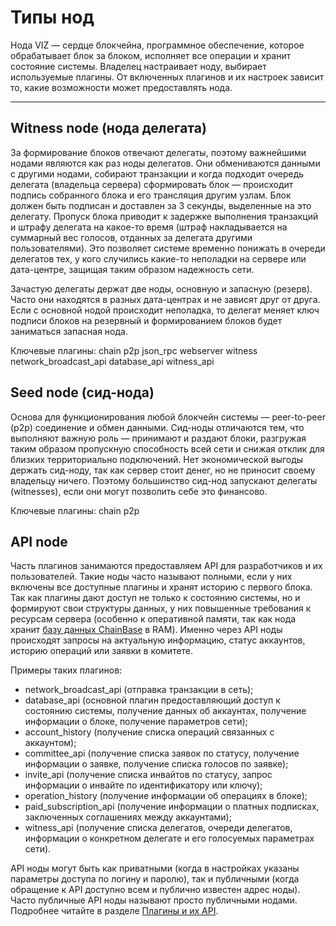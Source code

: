 # Типы нод

Нода VIZ — сердце блокчейна, программное обеспечение, которое обрабатывает блок за блоком, исполняет все операции и хранит состояние системы. Владелец настраивает ноду, выбирает используемые плагины. От включенных плагинов и их настроек зависит то, какие возможности может предоставлять нода.

***

## Witness node (нода делегата)

За формирование блоков отвечают делегаты, поэтому важнейшими нодами являются как раз ноды делегатов. Они обмениваются данными с другими нодами, собирают транзакции и когда подходит очередь делегата (владельца сервера) сформировать блок — происходит подпись собранного блока и его трансляция другим узлам. Блок должен быть подписан и доставлен за 3 секунды, выделенные на это делегату. Пропуск блока приводит к задержке выполнения транзакций и штрафу делегата на какое-то время (штраф накладывается на суммарный вес голосов, отданных за делегата другими пользователями). Это позволяет системе временно понижать в очереди делегатов тех, у кого случились какие-то неполадки на сервере или дата-центре, защищая таким образом надежность сети.

Зачастую делегаты держат две ноды, основную и запасную (резерв). Часто они находятся в разных дата-центрах и не зависят друг от друга. Если с основной нодой происходит неполадка, то делегат меняет ключ подписи блоков на резервный и формированием блоков будет заниматься запасная нода.

Ключевые плагины: chain p2p json_rpc webserver witness network_broadcast_api database_api witness_api

## Seed node (сид-нода)

Основа для функционирования любой блокчейн системы — peer-to-peer (p2p) соединение и обмен данными. Сид-ноды отличаются тем, что выполняют важную роль — принимают и раздают блоки, разгружая таким образом пропускную способность всей сети и снижая отклик для близких территориально подключений. Нет экономической выгоды держать сид-ноду, так как сервер стоит денег, но не приносит своему владельцу ничего. Поэтому большинство сид-нод запускают делегаты (witnesses), если они могут позволить себе это финансово.

Ключевые плагины: chain p2p

## API node

Часть плагинов занимаются предоставляем API для разработчиков и их пользователей. Такие ноды часто называют полными, если у них включены все доступные плагины и хранят историю с первого блока. Так как плагины дают доступ не только к состоянию системы, но и формируют свои структуры данных, у них повышенные требования к ресурсам сервера (особенно к оперативной памяти, так как нода хранит [базу данных ChainBase](https://github.com/VIZ-Blockchain/chainbase/tree/c8c527e56740857e29656eee4ba9f88c63063a1b) в RAM). Именно через API ноды происходят запросы на актуальную информацию, статус аккаунтов, историю операций или заявки в комитете.

Примеры таких плагинов:
 - network_broadcast_api (отправка транзакции в сеть);
 - database_api (основной плагин предоставляющий доступ к состоянию системы, получение данных об аккаунтах, получение информации о блоке, получение параметров сети);
 - account_history (получение списка операций связанных с аккаунтом);
 - committee_api (получение списка заявок по статусу, получение информации о заявке, получение списка голосов по заявке);
 - invite_api (получение списка инвайтов по статусу, запрос информации о инвайте по идентификатору или ключу);
 - operation_history (получение информации об операциях в блоке);
 - paid_subscription_api (получение информации о платных подписках, заключенных соглашениях между аккаунтами);
 - witness_api (получение списка делегатов, очереди делегатов, информации о конкретном делегате и его голосуемых параметрах сети).

 API ноды могут быть как приватными (когда в настройках указаны параметры доступа по логину и паролю), так и публичными (когда обращение к API доступно всем и публично известен адрес ноды). Часто публичные API ноды называют просто публичными нодами. Подробнее читайте в разделе [Плагины и их API](Ru-Plugins-API).